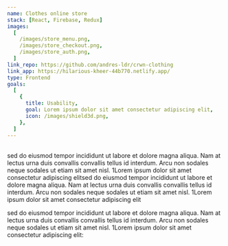 ```yaml
---
name: Clothes online store
stack: [React, Firebase, Redux]
images:
  [
    /images/store_menu.png,
    /images/store_checkout.png,
    /images/store_auth.png,
  ]
link_repo: https://github.com/andres-ldr/crwn-clothing
link_app: https://hilarious-kheer-44b770.netlify.app/
type: Frontend
goals:
  [
    {
      title: Usability,
      goal: Lorem ipsum dolor sit amet consectetur adipiscing elit,
      icon: /images/shield3d.png,
    },
  ]
---
```


</br>
sed do eiusmod tempor incididunt ut labore et dolore magna aliqua. Nam at lectus urna duis convallis convallis tellus id interdum. Arcu non sodales neque sodales ut etiam sit amet nisl. 1Lorem ipsum dolor sit amet consectetur adipiscing elitsed do eiusmod tempor incididunt ut labore et dolore magna aliqua. Nam at lectus urna duis convallis convallis tellus id interdum. Arcu non sodales neque sodales ut etiam sit amet nisl. 1Lorem ipsum dolor sit amet consectetur adipiscing elit

sed do eiusmod tempor incididunt ut labore et dolore magna aliqua. Nam at lectus urna duis convallis convallis tellus id interdum. Arcu non sodales neque sodales ut etiam sit amet nisl.
1Lorem ipsum dolor sit amet consectetur adipiscing elit:
